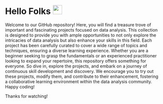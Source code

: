 <h1>
  Hello Folks
  <img src="https://media.giphy.com/media/hvRJCLFzcasrR4ia7z/giphy.gif" width="30px"/>
</h1>

Welcome to our GitHub repository! Here, you will find a treasure trove of important and fascinating projects focused on data analysis. This collection is designed to provide you with ample opportunities to not only explore the intricacies of data analysis but also enhance your skills in this field. Each project has been carefully curated to cover a wide range of topics and techniques, ensuring a diverse learning experience. Whether you are a beginner seeking to grasp the fundamentals or an experienced practitioner looking to expand your repertoire, this repository offers something for everyone. So dive in, explore the projects, and embark on a journey of continuous skill development and discovery. We encourage you to try out these projects, modify them, and contribute to their enhancement, fostering a collaborative learning environment within the data analysis community. Happy coding!

Thanks for watching!
